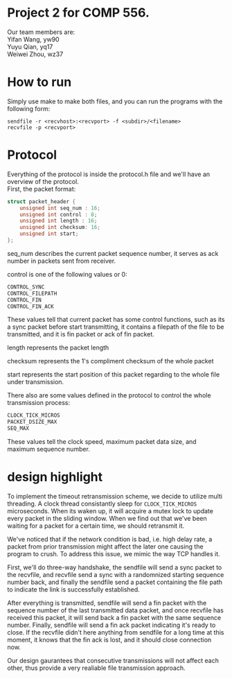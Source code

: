 # Project 2 for COMP 556.
Our team members are:  
Yifan Wang, yw90  
Yuyu Qian, yq17  
Weiwei Zhou, wz37  

# How to run
Simply use make to make both files, and you can run the programs with the following form:

`sendfile -r <recvhost>:<recvport> -f <subdir>/<filename>`  
`recvfile -p <recvport>`  

# Protocol
Everything of the protocol is inside the protocol.h file and we'll have an overview of the protocol.  
First, the packet format:

```c
struct packet_header {  
    unsigned int seq_num : 16;  
    unsigned int control : 8;  
    unsigned int length : 16;  
    unsigned int checksum: 16;  
    unsigned int start;  
}; 
```

seq_num describes the current packet sequence number, it serves as ack number in packets sent from receiver.

control is one of the following values or 0:
```c
CONTROL_SYNC
CONTROL_FILEPATH
CONTROL_FIN
CONTROL_FIN_ACK
```
These values tell that current packet has some control functions, such as its a sync packet before start  transmitting, it contains a filepath of the file to be transmitted, and it is fin packet or ack of fin packet.  

length represents the packet length

checksum represents the 1's compliment checksum of the whole packet

start represents the start position of this packet regarding to the whole file under transmission.

There also are some values defined in the protocol to control the whole transmission process:
```c
CLOCK_TICK_MICROS
PACKET_DSIZE_MAX
SEQ_MAX
```
These values tell the clock speed, maximum packet data size, and maximum sequence number. 

# design highlight
To implement the timeout retransmission scheme, we decide to utilize multi threading. A clock thread consistantly sleep for `CLOCK_TICK_MICROS` microseconds. When its waken up, it will acquire a mutex lock to update every packet in the sliding window. When we find out that we've been waiting for a packet for a certain time, we should retransmit it.  

We've noticed that if the network condition is bad, i.e. high delay rate, a packet from prior transmission might affect the later one causing the program to crush. To address this issue, we mimic the way TCP handles it.

First, we'll do three-way handshake, the sendfile will send a sync packet to the recvfile, and recvfile send a sync with a randomnized starting sequence number back, and finally the sendfile send a packet containing the file path to indicate the link is successfully established.

After everything is transmitted, sendfile will send a fin packet with the sequence number of the last transmitted data packet, and once recvfile has received this packet, it will send back a fin packet with the same sequence number. Finally, sendfile will send a fin ack packet indicating it's ready to close. If the recvfile didn't here anything from sendfile for a long time at this moment, it knows that the fin ack is lost, and it should close connection now.

Our design gaurantees that consecutive transmissions will not affect each other, thus provide a very realiable file transmission approach.





